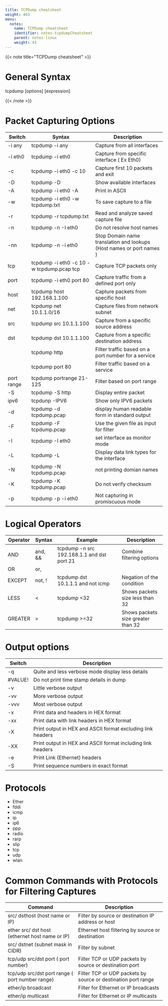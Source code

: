 ```yaml
---
title: TCPDump cheatsheet
weight: 403
menu:
  notes:
    name: TCPDump cheatsheet
    identifier: notes-tcpdumpCheatsheet
    parent: notes-linux
    weight: 43
---
```

<div style="display: block; width: 100%; max-width: none;">
{{< note title="TCPDump cheatsheet" >}}

# General Syntax

tcpdump [options] [expression]

{{< /note >}}

# Packet Capturing Options

| Switch      | Syntax                                    | Description                                                          |
|-------------|-------------------------------------------|----------------------------------------------------------------------|
| -i any      | tcpdump -i any                            | Capture from all interfaces                                          |
| -i eth0     | tcpdump -i eth0                           | Capture from specific interface ( Ex Eth0)                           |
| -c          | tcpdump -i eth0 -c 10                     | Capture first 10 packets and exit                                    |
| -D          | tcpdump -D                                | Show available interfaces                                            |
| -A          | tcpdump -i eth0 -A                        | Print in ASCII                                                       |
| -w          | tcpdump -i eth0 -w tcpdump.txt            | To save capture to a file                                            |
| -r          | tcpdump -r tcpdump.txt                    | Read and analyze saved capture file                                  |
| -n          | tcpdump -n -I eth0                        | Do not resolve host names                                            |
| -nn         | tcpdump -n -i eth0                        | Stop Domain name translation and lookups (Host names or port names ) |
| tcp         | tcpdump -i eth0 -c 10 -w tcpdump.pcap tcp | Capture TCP packets only                                             |
| port        | tcpdump -i eth0 port 80                   | Capture traffic from a defined port only                             |
| host        | tcpdump host 192.168.1.100                | Capture packets from specific host                                   |
| net         | tcpdump net 10.1.1.0/16                   | Capture files from network subnet                                    |
| src         | tcpdump src 10.1.1.100                    | Capture from a specific source address                               |
| dst         | tcpdump dst 10.1.1.100                    | Capture from a specific destination address                          |
| <service>   | tcpdump http                              | Filter traffic based on a port number for a service                  |
| <port>      | tcpdump port 80                           | Filter traffic based on a service                                    |
| port range  | tcpdump portrange 21-125                  | Filter based on port range                                           |
| -S          | tcpdump -S http                           | Display entire packet                                                |
| ipv6        | tcpdunp -IPV6                             | Show only IPV6 packets                                               |
| -d          | tcpdump -d tcpdump.pcap                   | display human readable form in standard output                       |
| -F          | tcpdump -F tcpdump.pcap                   | Use the given file as input for filter                               |
| -I          | tcpdump -I eth0                           | set interface as monitor mode                                        |
| -L          | tcpdump -L                                | Display data link types for the interface                            |
| -N          | tcpdump -N tcpdump.pcap                   | not printing domian names                                            |
| -K          | tcpdump -K tcpdump.pcap                   | Do not verify checksum                                               |
| -p          | tcpdump -p -i eth0                        | Not capturing in promiscuous mode                                    |

# Logical Operators

| Operator | Syntax  | Example                                    | Description                        |
|----------|---------|--------------------------------------------|------------------------------------|
| AND      | and, && | tcpdump -n src 192.168.1.1 and dst port 21 | Combine filtering options          |
| OR       | or, ||  | tcpdump dst 10.1.1.1 || !icmp              | Either of the condition can match  |
| EXCEPT   | not, !  | tcpdump dst 10.1.1.1 and not icmp          | Negation of the condition          |
| LESS     | <       | tcpdump <32                                | Shows packets size less than 32    |
| GREATER  | >       | tcpdump >=32                               | Shows packets size greater than 32 |

# Output options

| Switch  | Description                                                 |
|---------|-------------------------------------------------------------|
| -q      | Quite and less verbose mode display less details            |
| #VALUE! | Do not print time stamp details in dump                     |
| -v      | Little verbose output                                       |
| -vv     | More verbose output                                         |
| -vvv    | Most verbose output                                         |
| -x      | Print data and headers in HEX format                        |
| -xx     | Print data with link headers in HEX format                  |
| -X      | Print output in HEX and ASCII format excluding link headers |
| -XX     | Print output in HEX and ASCII format including link headers |
| -e      | Print Link (Ethernet) headers                               |
| -S      | Print sequence numbers in exact format                      |

# Protocols
- Ether
- fddi
- icmp
- ip
- ip6
- ppp
- radio
- rarp
- slip
- tcp
- udp
- wlan

# Common Commands with Protocols for Filtering Captures

| Command                                               | Description                                                   |
|-------------------------------------------------------|---------------------------------------------------------------|
| src/ dsthost (host name or IP)                        | Filter by source or destination IP address or host            |
| ether src/ dst host (ethernet host name or IP)        | Ethernet host filtering by source or destination              |
| src/ dstnet (subnet mask in CIDR)                     | Filter by subnet                                              |
| tcp/udp src/dst port ( port number)                   | Filter TCP or UDP packets by source or destination port       |
| tcp/udp src/dst port range ( port number range)       | Filter TCP or UDP packets by source or destination port range |
| ether/ip broadcast                                    | Filter for Ethernet or IP broadcasts                          |
| ether/ip multicast                                    | Filter for Ethernet or IP multicasts                          |

</div>
